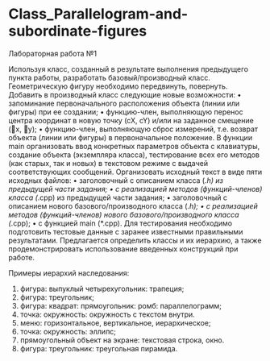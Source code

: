 # Class_Parallelogram-and-subordinate-figures
Лабораторная работа №1

Используя класс, созданный в результате выполнения предыдущего пункта работы, разработать базовый/производный класс. Геометрическую фигуру необходимо передвинуть, повернуть.
Добавить в производный класс следующие новые возможности:
•	запоминание первоначального расположения объекта (линии или фигуры) при ее создании;
•	функцию-член, выполняющую перенос центра координат в новую точку (сХ, cY) и/или на заданное смещение (x, y);
•	функцию-член, выполняющую сброс измерений, т.е. возврат объекта (линии или фигуры) в первоначальное положение.
В функции main организовать ввод конкретных параметров объекта с клавиатуры, создание объекта (экземпляра класса), тестирование всех его методов (как старых, так и новых) в текстовом режиме с выдачей соответствующих сообщений.
Организовать исходный текст в виде пяти исходных файлов:
•	заголовочный с описанием класса (*.h) из предыдущей части задания;
•	с реализацией методов (функций-членов) класса (*.cpp) из предыдущей части задания;
•	заголовочный с описанием нового базового/производного класса (*.h);
•	с реализацией методов (функций-членов) нового базового/производного класса (*.cpp);
•	с функцией main (*.cpp).
Для тестирования необходимо подготовить тестовые данные с заранее известными правильными результатами.
Предлагается определить классы и их иерархию, а также продемонстрировать использование введенных конструкций при работе.

Примеры иерархий наследования:
1) фигура: выпуклый четырехугольник: трапеция;
2) фигура: треугольник;
3) фигура: квадрат: прямоугольник: ромб: параллелограмм;
4) точка: окружность: окружность с текстом внутри.
5) меню: горизонтальное, вертикальное, иерархическое;
6) точка: окружность: эллипс;
7) прямоугольный объект на экране: текстовая строка, окно.
8) фигура: треугольник: треугольная пирамида.
